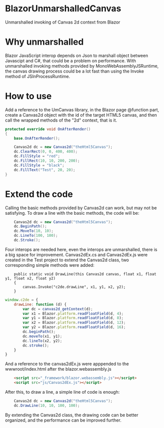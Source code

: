 # BlazorUnmarshalledCanvas
Unmarshalled invoking of Canvas 2d context from Blazor

# Why unmarshalled
Blazor JavaScript interop depends on Json to marshall object between Javascipt and C#, that could be a problem on performance. With unmarshalled invoking methods provided by MonoWebAssemblyJSRuntime, the canvas drawing process could be a lot fast than using the Invoke method of JSInProcessRuntime.

# How to use
Add a reference to the UmCanvas library, in the Blazor page @function part, create a Canvas2d object with the id of the target HTML5 canvas, and then call the wrapped methods of the "2d" context, that is it.

```csharp
protected override void OnAfterRender()
{
    base.OnAfterRender();

    Canvas2d dc = new Canvas2d("theHtml5Canvas");
    dc.ClearRect(0, 0, 400, 400);
    dc.FillStyle = "red";
    dc.FillRect(10, 10, 200, 200);
    dc.FillStyle = "black";
    dc.FillText("Test", 20, 20);
}
```
# Extend the code
Calling the basic methods provided by Canvas2d can work, but may not be satisfying. To draw a line with the basic methods, the code will be:
```csharp
    Canvas2d dc = new Canvas2d("theHtml5Canvas");
    dc.BeginPath();
    dc.MoveTo(10, 10);
    dc.LineTo(100, 100);
    dc.Stroke();
```
Four interops are needed here, even the interops are unmarshalled, there is a big space for improvement. Canvas2dEx.cs and Canvas2dEx.js were created in the Test project to extend the Canvas2d class, two corresponding simple methods were added:
```cssharp
    public static void DrawLine(this Canvas2d canvas, float x1, float y1, float x2, float y2)
    {
        canvas.Invoke("c2de.drawLine", x1, y1, x2, y2);
    }
```
```javascript
window.c2de = {
    drawLine: function (d) {
        var dc = canvas2d_getContext(d);
        var x1 = Blazor.platform.readFloatField(d, 4);
        var y1 = Blazor.platform.readFloatField(d, 8);
        var x2 = Blazor.platform.readFloatField(d, 12);
        var y2 = Blazor.platform.readFloatField(d, 16);
        dc.beginPath();
        dc.moveTo(x1, y1);
        dc.lineTo(x2, y2);
        dc.stroke();
    }
}
```
And a reference to the canvas2dEx.js were apppended to the wwwroot/index.html after the blazor.webassembly.js
```html
    <script src="_framework/blazor.webassembly.js"></script>
    <script src="js/Canvas2dEx.js"></script>
```
After this, to draw a line, a simple line of code is enough:
```csharp
    Canvas2d dc = new Canvas2d("theHtml5Canvas");
    dc.DrawLine(10, 10, 100, 100);
```
By extending the Canvas2d class, the drawing code can be better organized, and the performance can be improved further.
